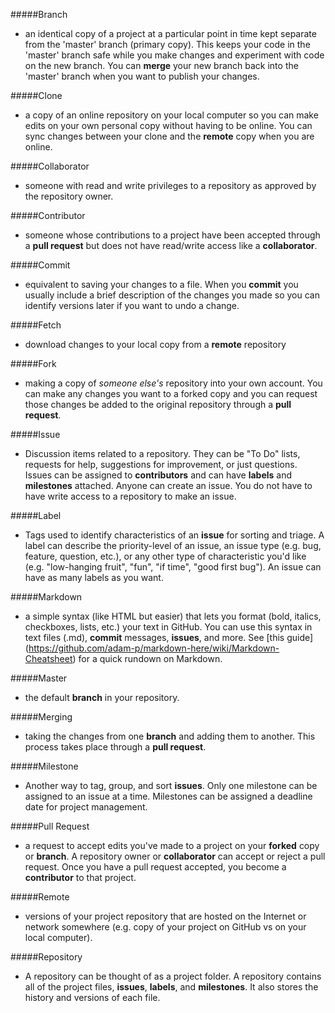 #####Branch
- an identical copy of a project at a particular point in time kept separate from the 'master' branch (primary copy). This keeps your code in the 'master' branch safe while you make changes and experiment with code on the new branch.  You can **merge** your new branch back into the 'master' branch when you want to publish your changes.

#####Clone
- a copy of an online repository on your local computer so you can make edits on your own personal copy without having to be online. You can sync changes between your clone and the **remote** copy when you are online.

#####Collaborator
- someone with read and write privileges to a repository as approved by the repository owner.

#####Contributor
- someone whose contributions to a project have been accepted through a **pull request** but does not have read/write access like a **collaborator**.

#####Commit
- equivalent to saving your changes to a file.  When you **commit** you usually include a brief description of the changes you made so you can identify versions later if you want to undo a change.

#####Fetch
- download changes to your local copy from a **remote** repository

#####Fork
- making a copy of *someone else's* repository into your own account. You can make any changes you want to a forked copy and you can request those changes be added to the original repository through a **pull request**.

#####Issue
- Discussion items related to a repository.  They can be "To Do" lists, requests for help, suggestions for improvement, or just questions.  Issues can be assigned to **contributors** and can have **labels** and **milestones** attached.  Anyone can create an issue.  You do not have to have write access to a repository to make an issue.

#####Label
- Tags used to identify characteristics of an **issue** for sorting and triage.  A label can describe the priority-level of an issue, an issue type (e.g. bug, feature, question, etc.), or any other type of characteristic you'd like (e.g. "low-hanging fruit", "fun", "if time", "good first bug").  An issue can have as many labels as you want.

#####Markdown
- a simple syntax (like HTML but easier) that lets you format (bold, italics, checkboxes, lists, etc.) your text in GitHub.  You can use this syntax in text files (.md), **commit** messages, **issues**, and more.  See [this guide] (https://github.com/adam-p/markdown-here/wiki/Markdown-Cheatsheet) for a quick rundown on Markdown.

#####Master
- the default **branch** in your repository.

#####Merging
- taking the changes from one **branch** and adding them to another.  This process takes place through a **pull request**.

#####Milestone
- Another way to tag, group, and sort **issues**.  Only one milestone can be assigned to an issue at a time.  Milestones can be assigned a deadline date for project management.

#####Pull Request
- a request to accept edits you've made to a project on your **forked** copy or **branch**.  A repository owner or **collaborator** can accept or reject a pull request.  Once you have a pull request accepted, you become a **contributor** to that project.

#####Remote
- versions of your project repository that are hosted on the Internet or network somewhere (e.g. copy of your project on GitHub vs on your local computer).

#####Repository
- A repository can be thought of as a project folder. A repository contains all of the project files, **issues**, **labels**, and **milestones**. It also stores the history and versions of each file.
